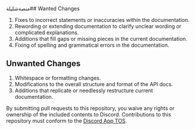 منصةشليلة## Wanted Changes

1. Fixes to incorrect statements or inaccuracies within the documentation.
2. Rewording or extending documentation to clarify unclear wording or complicated explanations.
3. Additions that fill gaps or missing pieces in the current documentation.
4. Fixing of spelling and grammatical errors in the documentation.

## Unwanted Changes

1. Whitespace or formatting changes.
2. Modifications to the overall structure and format of the API docs.
3. Additions that replicate or needlessly restructure current documentation.

By submitting pull requests to this repository, you waive any rights or ownership of the included contents to Discord. Contributions to this repository must conform to the [Discord App TOS](https://discordapp.com/terms).
